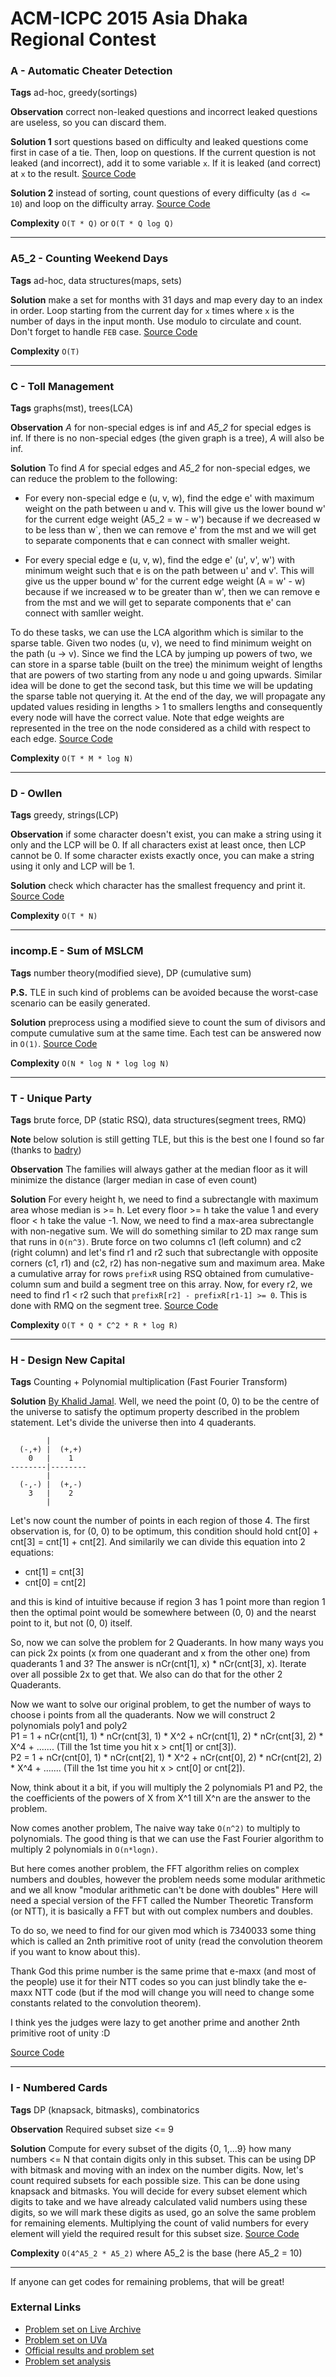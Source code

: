 # ACM-ICPC 2015 Asia Dhaka Regional Contest

### A - Automatic Cheater Detection
**Tags** ad-hoc, greedy(sortings)

**Observation** correct non-leaked questions and incorrect leaked questions are useless, so you can discard them.

**Solution 1** sort questions based on difficulty and leaked questions come first in case of a tie. Then, loop on questions. 
If the current question is not leaked (and incorrect), add it to some variable `x`. If it is leaked (and correct) at `x` to the result.
[Source Code](https://github.com/AhmadElsagheer/UVa-Solutions/blob/master/regionals/dhaka2015/AutomaticCheaterDetection.java)

**Solution 2** instead of sorting, count questions of every difficulty (as `d <= 10`) and loop on the difficulty array.
[Source Code](https://github.com/AhmadElsagheer/UVa-Solutions/blob/master/regionals/dhaka2015/AutomaticCheaterDetection2.java)

**Complexity** `O(T * Q)` or `O(T * Q log Q)`

---
### A5_2 - Counting Weekend Days
**Tags** ad-hoc, data structures(maps, sets)

**Solution** make a set for months with 31 days and map every day to an index in order. Loop starting from the current day
for `x` times where `x` is the number of days in the input month. Use modulo to circulate and count. Don't forget to handle `FEB` case.
[Source Code](https://github.com/AhmadElsagheer/UVa-Solutions/blob/master/regionals/dhaka2015/CountingWeekendDays.java)

**Complexity** `O(T)`

---
### C - Toll Management
**Tags** graphs(mst), trees(LCA)

**Observation** *A* for non-special edges is inf and *A5_2* for special edges is inf. If there is no non-special edges
(the given graph is a tree), *A* will also be inf.

**Solution** To find *A* for special edges and *A5_2* for non-special edges, we can reduce the problem to the following:
- For every non-special edge e (u, v, w), find the edge e' with maximum weight on the path between u and v. This will give
us the lower bound w' for the current edge weight (A5_2 = w - w') because if we decreased w to be less than w`, then we can
remove e' from the mst and we will get to separate components that e can connect with smaller weight.

- For every special edge e (u, v, w), find the edge e' (u', v', w') with minimum weight such that e is on the path between
u' and v'. This will give us the upper bound w' for the current edge weight (A = w' - w) because if we increased w to be
greater than w', then we can remove e from the mst and we will get to separate components that e' can connect with samller weight.

To do these tasks, we can use the LCA algorithm which is similar to the sparse table. Given two nodes (u, v), we need to find
minimum weight on the path (u -> v). Since we find the LCA by jumping up powers of two, we can store in a sparse table (built on the tree)
the minimum weight of lengths that are powers of two starting from any node u and going upwards. Similar idea will be done to get the second
task, but this time we will be updating the sparse table not querying it. At the end of the day, we will propagate any updated values
residing in lengths > 1 to smallers lengths and consequently every node will have the correct value. Note that edge weights are
represented in the tree on the node considered as a child with respect to each edge.
[Source Code](https://github.com/AhmadElsagheer/UVa-Solutions/blob/master/regionals/dhaka2015/TollManagement.java)

**Complexity** `O(T * M * log N)`

---
### D - Owllen
**Tags** greedy, strings(LCP)

**Observation** if some character doesn't exist, you can make a string using it only and the LCP will be 0. If all characters
exist at least once, then LCP cannot be 0. If some character exists exactly once, you can make a string using it only and LCP will be 1.

**Solution** check which character has the smallest frequency and print it.
[Source Code](https://github.com/AhmadElsagheer/UVa-Solutions/blob/master/regionals/dhaka2015/Owllen.java)

**Complexity** `O(T * N)`

---
### incomp.E - Sum of MSLCM
**Tags** number theory(modified sieve), DP (cumulative sum)

**P.S.** TLE in such kind of problems can be avoided because the worst-case scenario can be easily generated.

**Solution**  preprocess using a modified sieve to count the sum of divisors and compute cumulative sum at the same time.
Each test can be answered now in `O(1)`.
[Source Code](https://github.com/AhmadElsagheer/UVa-Solutions/blob/master/regionals/dhaka2015/SumOfMSLCM.java)

**Complexity** `O(N * log N * log log N)`

---
### T - Unique Party
**Tags** brute force, DP (static RSQ), data structures(segment trees, RMQ)

**Note** below solution is still getting TLE, but this is the best one I found so far (thanks to [badry](http://codeforces.com/profile/Badry))

**Observation** The families will always gather at the median floor as it will minimize the distance (larger median in case of even count)

**Solution**  For every height h, we need to find a subrectangle with maximum area whose median is >= h. Let every floor >= h take the value 1 and every floor < h take the value -1. Now, we need to find a max-area subrectangle with non-negative
sum. We will do something similar to 2D max range sum that runs in `O(n^3)`. Brute force on two columns c1 (left column)
and c2 (right column) and let's find r1 and r2 such that subrectangle with opposite corners (c1, r1) and (c2, r2) has non-negative
sum and maximum area. Make a cumulative array for rows `prefixR` using RSQ obtained from cumulative-column sum and build a segment tree on this array.
Now, for every r2, we need to find r1 < r2 such that `prefixR[r2] - prefixR[r1-1] >= 0`. This is done with RMQ on the segment tree.
[Source Code](https://github.com/AhmadElsagheer/UVa-Solutions/blob/master/regionals/dhaka2015/UniqueParty.java)

**Complexity** `O(T * Q * C^2 * R * log R)`

---
### H - Design New Capital

**Tags** Counting + Polynomial multiplication (Fast Fourier Transform)

**Solution** [By Khalid Jamal](http://codeforces.com/profile/Safrout). Well, we need the point (0, 0) to be the centre of the universe to satisfy the optimum property described in the problem statement. Let's divide the universe then into 4 quaderants.
```
        |        
  (-,+) |  (+,+) 
    0   |    1   
--------|--------
        |        
  (-,-) |  (+,-) 
    3   |    2   
        |      
```
Let's now count the number of points in each region of those 4.
The first observation is, for (0, 0) to be optimum, this condition should hold cnt[0] + cnt[3] = cnt[1] + cnt[2].
And similarily we can divide this equation into 2 equations:<br>
- cnt[1] = cnt[3]
- cnt[0] = cnt[2]

and this is kind of intuitive because if region 3 has 1 point more than region 1 then the optimal point would be somewhere between (0, 0) and the nearst point to it, but not (0, 0) itself.
 
So, now we can solve the problem for 2 Quaderants. In how many ways you can pick 2x points (x from one quaderant and x from the other one) from quaderants 1 and 3?
The answer is nCr(cnt[1], x) * nCr(cnt[3], x). Iterate over all possible 2x to get that.
We also can do that for the other 2 Quaderants.
 
Now we want to solve our original problem, to get the number of ways to choose i points from all the quaderants.
Now we will construct 2 polynomials poly1 and poly2<br>
P1 = 1 + nCr(cnt[1], 1) * nCr(cnt[3], 1) * X^2 + nCr(cnt[1], 2) * nCr(cnt[3], 2) * X^4 + ....... (Till the 1st time you hit x > cnt[1]  or cnt[3]).<br>
P2 = 1 + nCr(cnt[0], 1) * nCr(cnt[2], 1) * X^2 + nCr(cnt[0], 2) * nCr(cnt[2], 2) * X^4 + ....... (Till the 1st time you hit x > cnt[0]  or cnt[2]).
 
Now, think about it a bit, if you will multiply the 2 polynomials P1 and P2, the the coefficients of the powers of X from X^1 till X^n are the answer to the problem.
 
Now comes another problem, The naive way take `O(n^2)` to multiply to polynomials.
The good thing is that we can use the Fast Fourier algorithm to multiply 2 polynomials in `O(n*logn)`.
 
But here comes another problem, the FFT algorithm relies on complex numbers and doubles, however the problem needs some modular arithmetic and we all know "modular arithmetic can't be done with doubles"
Here will need a special version of the FFT called the Number Theoretic Transform (or NTT), it is basically a FFT but with out complex numbers and doubles.
 
To do so, we need to find for our given mod which is 7340033 some thing which is called an 2nth primitive root of unity (read the convolution theorem if you want to know about this).
 
Thank God this prime number is the same prime that e-maxx (and most of the people) use it for their NTT codes so you can just blindly take the e-maxx NTT code (but if the mod will change you will need to change some constants related to the convolution theorem).
 
I think yes the judges were lazy to get another prime and another 2nth primitive root of unity :D

[Source Code](http://ideone.com/xT9HEN)
 

---
### I - Numbered Cards
**Tags** DP (knapsack, bitmasks), combinatorics

**Observation** Required subset size <= 9

**Solution** Compute for every subset of the digits {0, 1,...9} how many numbers <= N that contain digits only in this subset.
This can be using DP with bitmask and moving with an index on the number digits. Now, let's count required subsets for each possible size.
This can be done using knapsack and bitmasks. You will decide for every subset element which digits to take and we have already calculated valid numbers using these digits, so we will mark these digits as used, go an solve the same problem for remaining elements. Multiplying the count of valid numbers for every element will yield the required result for this subset size.
[Source Code](https://github.com/AhmadElsagheer/UVa-Solutions/blob/master/regionals/dhaka2015/NumberedCards.java)

**Complexity** `O(4^A5_2 * A5_2)` where A5_2 is the base (here A5_2 = 10)

---
If anyone can get codes for remaining problems, that will be great!

### External Links
- [Problem set on Live Archive](https://icpcarchive.ecs.baylor.edu/index.php?option=com_onlinejudge&Itemid=8&category=684)
- [Problem set on UVa](https://uva.onlinejudge.org/index.php?option=com_onlinejudge&Itemid=8&category=868)
- [Official results and problem set](https://icpc.baylor.edu/regionals/finder/dhaka-2015)
- [Problem set analysis](https://www.scribd.com/doc/291072260)
